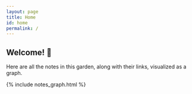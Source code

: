 ```yaml
---
layout: page
title: Home
id: home
permalink: /
---
```


## Welcome! 🌱

<p>Here are all the notes in this garden, along with their links, visualized as a graph.</p>

{% include notes_graph.html %}

<style>
  .wrapper {
    max-width: 46em;
  }
</style>
